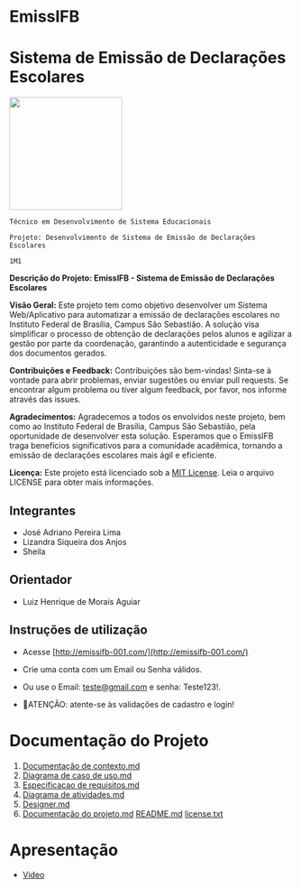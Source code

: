 # EmissIFB 
# Sistema de Emissão de Declarações Escolares

<img 
src="https://media3.giphy.com/media/klES1W6eoE5k0xTPCk/200w.webp?cid=ecf05e4746000rhtov6z3bq1b42utqdryy2inpk378u3f6ue&ep=v1_gifs_related&rid=200w.webp&ct=g" width="200">

`Técnico em Desenvolvimento de Sistema Educacionais`

`Projeto: Desenvolvimento de Sistema de Emissão de Declarações Escolares`

`1M1`

**Descrição do Projeto: EmissIFB - Sistema de Emissão de Declarações Escolares**

**Visão Geral:**
Este projeto tem como objetivo desenvolver um Sistema Web/Aplicativo para automatizar a emissão de declarações escolares no Instituto Federal de Brasília, Campus São Sebastião. A solução visa simplificar o processo de obtenção de declarações pelos alunos e agilizar a gestão por parte da coordenação, garantindo a autenticidade e segurança dos documentos gerados.

**Contribuições e Feedback:**
Contribuições são bem-vindas! Sinta-se à vontade para abrir problemas, enviar sugestões ou enviar pull requests. Se encontrar algum problema ou tiver algum feedback, por favor, nos informe através das issues.

**Agradecimentos:**
Agradecemos a todos os envolvidos neste projeto, bem como ao Instituto Federal de Brasília, Campus São Sebastião, pela oportunidade de desenvolver esta solução. Esperamos que o EmissIFB traga benefícios significativos para a comunidade acadêmica, tornando a emissão de declarações escolares mais ágil e eficiente.

**Licença:**
Este projeto está licenciado sob a [MIT License](https://github.com/sisedusiqueira/projeto-1M1/blob/main/license.txt). Leia o arquivo LICENSE para obter mais informações.


## Integrantes

- José Adriano Pereira Lima
- Lizandra Siqueira dos Anjos
- Sheila

## Orientador

- Luiz Henrique de Morais Aguiar

## Instruções de utilização
- Acesse [http://emissifb-001.com/](http://emissifb-001.com/)
- Crie uma conta com um Email ou Senha válidos.
- Ou use o Email: teste@gmail.com e senha: Teste123!.

- 🚨ATENÇÃO: atente-se às validações de cadastro e login!

# Documentação do Projeto
1. [Documentação de contexto.md](https://github.com/sisedusiqueira/projeto-1M1/blob/main/Documentacao.md)
2. [Diagrama de caso de uso.md]()
3. [Especificacao de requisitos.md]()
4. [Diagrama de atividades.md]()
5. [Designer.md]()
6. [Documentação do projeto.md]()
[README.md]()
[license.txt]()

# Apresentação

- [Video]()


